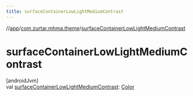 ```yaml
---
title: surfaceContainerLowLightMediumContrast
---
```

//[app](../../index.html)/[com.zurtar.mhma.theme](index.html)/[surfaceContainerLowLightMediumContrast](surface-container-low-light-medium-contrast.html)



# surfaceContainerLowLightMediumContrast



[androidJvm]\
val [surfaceContainerLowLightMediumContrast](surface-container-low-light-medium-contrast.html): [Color](https://developer.android.com/reference/kotlin/androidx/compose/ui/graphics/Color.html)



